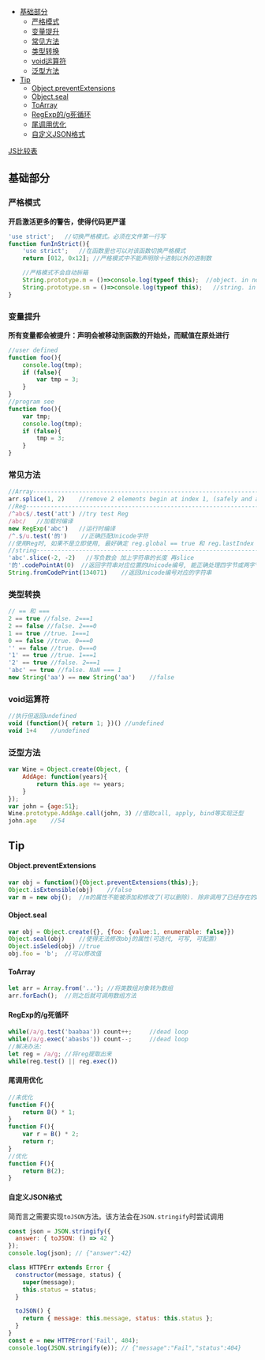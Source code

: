 <!-- TOC -->

- [基础部分](#基础部分)
  - [严格模式](#严格模式)
  - [变量提升](#变量提升)
  - [常见方法](#常见方法)
  - [类型转换](#类型转换)
  - [void运算符](#void运算符)
  - [泛型方法](#泛型方法)
- [Tip](#tip)
    - [Object.preventExtensions](#objectpreventextensions)
    - [Object.seal](#objectseal)
    - [ToArray](#toarray)
    - [RegExp的/g死循环](#regexp的g死循环)
    - [尾调用优化](#尾调用优化)
    - [自定义JSON格式](#自定义json格式)

<!-- /TOC -->
[JS比较表](https://dorey.github.io/JavaScript-Equality-Table/)

## 基础部分
### 严格模式
**开启激活更多的警告，使得代码更严谨**
```js
'use strict';   //切换严格模式。必须在文件第一行写
function funInStrict(){
    'use strict';   //在函数里也可以对该函数切换严格模式
    return [012, 0x12]; //严格模式中不能声明除十进制以外的进制数

    //严格模式不会自动拆箱
    String.prototype.m = ()=>console.log(typeof this);  //object. in not strict
    String.prototype.sm = ()=>console.log(typeof this);   //string. in strict
}
```
### 变量提升
**所有变量都会被提升：声明会被移动到函数的开始处，而赋值在原处进行**
```js
//user defined
function foo(){
    console.log(tmp);
    if (false){
        var tmp = 3;
    }
}
//program see
function foo(){
    var tmp;
    console.log(tmp);
    if (false){
        tmp = 3;
    }
}
```
### 常见方法
```js
//Array------------------------------------------------------------------------
arr.splice(1, 2)    //remove 2 elements begin at index 1, (safely and anyIndexing)
//Reg------------------------------------------------------------------------
/^abc$/.test('att') //try test Reg
/abc/   //加载时编译
new RegExp('abc')   //运行时编译
/^.$/u.test('的')    //正确匹配Unicode字符
//使用Reg时, 如果不是立即使用, 最好确定 reg.global == true 和 reg.lastIndex == 0;
//string------------------------------------------------------------------------
'abc'.slice(-2, -2)   //写负数会 加上字符串的长度 再slice
'的'.codePointAt(0)  //返回字符串对应位置的Unicode编号, 能正确处理四字节或两字节
String.fromCodePrint(134071)    //返回Unicode编号对应的字符串
```
### 类型转换
```js
// == 和 ===
2 == true //false. 2===1
2 == false //false. 2===0
1 == true //true. 1===1
0 == false //true. 0===0
'' == false //true. 0===0
'1' == true //true. 1===1
'2' == true //false. 2===1
'abc' == true //false. NaN === 1
new String('aa') == new String('aa')    //false
```
### void运算符
```js
//执行但返回undefined
void (function(){ return 1; })() //undefined
void 1+4    //undefined
```
### 泛型方法
```js
var Wine = Object.create(Object, {
    AddAge: function(years){
        return this.age += years;
    }
});
var john = {age:51};
Wine.prototype.AddAge.call(john, 3) //借助call, apply, bind等实现泛型
john.age    //54
```
## Tip
#### Object.preventExtensions
```js
var obj = function(){Object.preventExtensions(this);};
Object.isExtensible(obj)    //false
var m = new obj();  //m的属性不能被添加和修改了(可以删除). 除非调用了已经存在的API
```
#### Object.seal
```js
var obj = Object.create({}, {foo: {value:1, enumerable: false}})
Object.seal(obj)    //使得无法修改obj的属性(可迭代, 可写, 可配置)
Object.isSeled(obj) //true
obj.foo = 'b';  //可以修改值
```
#### ToArray
```js
let arr = Array.from('..'); //将类数组对象转为数组
arr.forEach();  //则之后就可调用数组方法
```
#### RegExp的/g死循环
```js
while(/a/g.test('baabaa')) count++;     //dead loop
while(/a/g.exec('abasbs')) count--;     //dead loop
//解决办法:
let reg = /a/g; //将reg提取出来
while(reg.test() || reg.exec())
```
#### 尾调用优化
```js
//未优化
function F(){
    return B() * 1;
}
function F(){
    var r = B() * 2;
    return r;
}
//优化
function F(){
    return B(2);
}
```
#### 自定义JSON格式
简而言之需要实现`toJSON`方法。该方法会在`JSON.stringify`时尝试调用
```js
const json = JSON.stringify({
  answer: { toJSON: () => 42 }
});
console.log(json); // {"answer":42}

class HTTPErr extends Error {
  constructor(message, status) {
    super(message);
    this.status = status;
  }

  toJSON() {
    return { message: this.message, status: this.status };
  }
}
const e = new HTTPError('Fail', 404);
console.log(JSON.stringify(e)); // {"message":"Fail","status":404}
```
